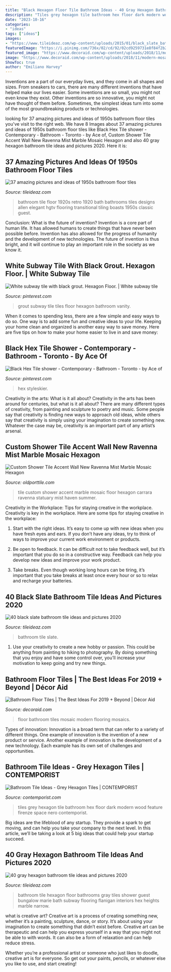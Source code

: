```yaml
---
title: "Black Hexagon Floor Tile Bathroom Ideas - 40 Gray Hexagon Bathroom Tile Ideas And Pictures 2020"
description: "Tiles grey hexagon tile bathroom hex floor dark modern wood feature firenze space nero contemporist"
date: "2023-10-16"
categories:
- "ideas"
tags: ["ideas"]
images:
- "https://www.tileideaz.com/wp-content/uploads/2015/01/black_slate_bathroom_tile_15.jpg"
featuredImage: "https://i.pinimg.com/736x/02/cd/92/02cd9259731e8f84f2b23f16d7dd7b53.jpg"
featured_image: "https://www.decoraid.com/wp-content/uploads/2018/11/modern-mosaic-bathroom-floor-tiles.jpg"
image: "https://www.decoraid.com/wp-content/uploads/2018/11/modern-mosaic-bathroom-floor-tiles.jpg"
ShowToc: true
author: "Emiliano Harvey"
---
```



Inventions are a part of our everyday lives, and they come in all shapes and sizes. From sneakers to cars, there are many different inventions that have helped make our lives easier. Some inventions are so small, you might not even know they exist. Other inventions are so innovative, you might not have thought of them before. Sometimes, the simplest ideas turn into some of the most groundbreaking products or technologies.

	

		
looking for 37 amazing pictures and ideas of 1950s bathroom floor tiles you've visit to the right web. We have 8 Images about 37 amazing pictures and ideas of 1950s bathroom floor tiles like Black Hex Tile shower - Contemporary - Bathroom - Toronto - by Ace of, Custom Shower Tile Accent Wall New Ravenna Mist Marble Mosaic Hexagon and also 40 gray hexagon bathroom tile ideas and pictures 2020. Here it is:
		
    
## 37 Amazing Pictures And Ideas Of 1950s Bathroom Floor Tiles

<img loading=lazy src="https://www.tileideaz.com/wp-content/uploads/2015/09/M.A.Allen_Bath_6.jpg.rend_.hgtvcom.1280.1920.jpeg" onerror="this.onerror=null;this.src='https://tse3.mm.bing.net/th?id=OIP.kx56rMhNQzs0NBsk6-YikwHaLH&amp;pid=15.1';" alt="37 amazing pictures and ideas of 1950s bathroom floor tiles">

_Source: tileideaz.com_

>bathroom tile floor 1920s retro 1920 bath bathrooms tiles designs allen elegant hgtv flooring transitional tiling boasts 1950s classic guest. 

	

Conclusion: What is the future of invention?
Invention is a core part of human life. It has allowed humans to create things that have never been possible before. Invention has also allowed for the progress of humanity and the development of new technologies. The future of invention is thus bright, and it will continue to play an important role in the society as we know it.

    
## White Subway Tile With Black Grout. Hexagon Floor. | White Subway Tile

<img loading=lazy src="https://i.pinimg.com/736x/64/db/7d/64db7ddd93c1a316f268aed148a79a4f--black-grout-white-subway-tiles.jpg" onerror="this.onerror=null;this.src='https://tse1.mm.bing.net/th?id=OIP.A2eNJQchlvRxuDEYELXNyQHaLD&amp;pid=15.1';" alt="White subway tile with black grout. Hexagon Floor. | White subway tile">

_Source: pinterest.com_

>grout subway tile tiles floor hexagon bathroom vanity. 

	

When it comes to spending less, there are a few simple and easy ways to do so. One way is to add some fun and creative ideas to your life. Keeping your home clean and organized is another easy way to save money. Here are five tips on how to make your home easier to live in and save money: 

    
## Black Hex Tile Shower - Contemporary - Bathroom - Toronto - By Ace Of

<img loading=lazy src="https://i.pinimg.com/736x/02/cd/92/02cd9259731e8f84f2b23f16d7dd7b53.jpg" onerror="this.onerror=null;this.src='https://tse4.mm.bing.net/th?id=OIP.OUnTCqmwQfMcqHbCIxkD3QHaKO&amp;pid=15.1';" alt="Black Hex Tile shower - Contemporary - Bathroom - Toronto - by Ace of">

_Source: pinterest.com_

>hex styleskier. 

	

Creativity in the arts: What is it all about?
Creativity in the arts has been around for centuries, but what is it all about? There are many different types of creativity, from painting and sculpture to poetry and music. Some people say that creativity is finding new ways to approach old ideas, while others say that creativity is simply using your imagination to create something new. Whatever the case may be, creativity is an important part of any artist’s arsenal.

    
## Custom Shower Tile Accent Wall New Ravenna Mist Marble Mosaic Hexagon

<img loading=lazy src="https://oldporttile.com/wp-content/uploads/2020/01/Custom-Shower-Tile-Accent-Wall-New-Ravenna-Mist-Marble-Mosaic-Hexagon-Statuary-Carrara-Floor.jpg" onerror="this.onerror=null;this.src='https://tse4.mm.bing.net/th?id=OIP.-uzk8N1AZTNWOZWxaX_kTwHaLL&amp;pid=15.1';" alt="Custom Shower Tile Accent Wall New Ravenna Mist Marble Mosaic Hexagon">

_Source: oldporttile.com_

>tile custom shower accent marble mosaic floor hexagon carrara ravenna statuary mist haven summer. 

	

Creativity in the Workplace: Tips for staying creative in the workplace.
Creativity is key in the workplace. Here are some tips for staying creative in the workplace:
1. Start with the right ideas. It’s easy to come up with new ideas when you have fresh eyes and ears. If you don’t have any ideas, try to think of ways to improve your current work environment or products.

2. Be open to feedback. It can be difficult not to take feedback well, but it’s important that you do so in a constructive way. Feedback can help you develop new ideas and improve your work product.

3. Take breaks. Even though working long hours can be tiring, it’s important that you take breaks at least once every hour or so to relax and recharge your batteries.

    
## 40 Black Slate Bathroom Tile Ideas And Pictures 2020

<img loading=lazy src="https://www.tileideaz.com/wp-content/uploads/2015/01/black_slate_bathroom_tile_15.jpg" onerror="this.onerror=null;this.src='https://tse2.mm.bing.net/th?id=OIP.eXU0aI0-RI-SaNwqCuezEgHaLL&amp;pid=15.1';" alt="40 black slate bathroom tile ideas and pictures 2020">

_Source: tileideaz.com_

>bathroom tile slate. 

	

1. Use your creativity to create a new hobby or passion. This could be anything from painting to hiking to photography. By doing something that you enjoy and have some control over, you’ll increase your motivation to keep going and try new things.

    
## Bathroom Floor Tiles | The Best Ideas For 2019 + Beyond | Décor Aid

<img loading=lazy src="https://www.decoraid.com/wp-content/uploads/2018/11/modern-mosaic-bathroom-floor-tiles.jpg" onerror="this.onerror=null;this.src='https://tse1.mm.bing.net/th?id=OIP.yAM4fFTpq_iV3ORgnO-08AAAAA&amp;pid=15.1';" alt="Bathroom Floor Tiles | The Best Ideas For 2019 + Beyond | Décor Aid">

_Source: decoraid.com_

>floor bathroom tiles mosaic modern flooring mosaics. 

	

Types of innovation:
Innovation is a broad term that can refer to a variety of different things. One example of innovation is the invention of a new product or service. Another example of innovation is the development of a new technology. Each example has its own set of challenges and opportunities.

    
## Bathroom Tile Ideas - Grey Hexagon Tiles | CONTEMPORIST

<img loading=lazy src="http://www.contemporist.com/wp-content/uploads/2016/12/grey-hexagon-bathroom-tiles-211216-442-07-800x1214.jpg" onerror="this.onerror=null;this.src='https://tse4.mm.bing.net/th?id=OIP.tSV9exoWmYXb9d62eW_sDwHaLP&amp;pid=15.1';" alt="Bathroom Tile Ideas - Grey Hexagon Tiles | CONTEMPORIST">

_Source: contemporist.com_

>tiles grey hexagon tile bathroom hex floor dark modern wood feature firenze space nero contemporist. 

	

Big ideas are the lifeblood of any startup. They provide a spark to get moving, and can help you take your company to the next level. In this article, we’ll be taking a look at 5 big ideas that could help your startup succeed.

    
## 40 Gray Hexagon Bathroom Tile Ideas And Pictures 2020

<img loading=lazy src="https://www.tileideaz.com/wp-content/uploads/2015/03/gray_hexagon_bathroom_tile_8.jpg" onerror="this.onerror=null;this.src='https://tse1.mm.bing.net/th?id=OIP.OWcTuMG4pUrypEhRCY6z0AHaLH&amp;pid=15.1';" alt="40 gray hexagon bathroom tile ideas and pictures 2020">

_Source: tileideaz.com_

>bathroom tile hexagon floor bathrooms gray tiles shower guest bungalow marie bath subway flooring flanigan interiors hex heights marble narrow. 

	

what is creative art?
Creative art is a process of creating something new, whether it’s a painting, sculpture, dance, or story. It’s about using your imagination to create something that didn’t exist before. 
Creative art can be therapeutic and can help you express yourself in a way that you might not be able to with words. It can also be a form of relaxation and can help reduce stress. 

Whether you’re a professional artist or someone who just likes to doodle, creative art is for everyone. So get out your paints, pencils, or whatever else you like to use, and start creating!

